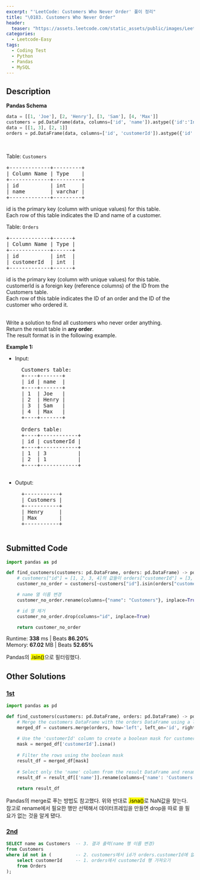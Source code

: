 ```yaml
---
excerpt: "'LeetCode: Customers Who Never Order' 풀이 정리"
title: "\0183. Customers Who Never Order"
header:
  teaser: "https://assets.leetcode.com/static_assets/public/images/LeetCode_Sharing.png"
categories:
  - Leetcode-Easy
tags:
  - Coding Test
  - Python
  - Pandas
  - MySQL
---
```


## <i class="fa-solid fa-file-lines"></i> Description

**Pandas Schema**
```python
data = [[1, 'Joe'], [2, 'Henry'], [3, 'Sam'], [4, 'Max']]
customers = pd.DataFrame(data, columns=['id', 'name']).astype({'id':'Int64', 'name':'object'})
data = [[1, 3], [2, 1]]
orders = pd.DataFrame(data, columns=['id', 'customerId']).astype({'id':'Int64', 'customerId':'Int64'})
```
<br>

Table: `Customers`
<pre>
+-------------+---------+
| Column Name | Type    |
+-------------+---------+
| id          | int     |
| name        | varchar |
+-------------+---------+
</pre>
id is the primary key (column with unique values) for this table.    
Each row of this table indicates the ID and name of a customer.   

Table: `Orders`
<pre>
+-------------+------+
| Column Name | Type |
+-------------+------+
| id          | int  |
| customerId  | int  |
+-------------+------+
</pre>
id is the primary key (column with unique values) for this table.   
customerId is a foreign key (reference columns) of the ID from the Customers table.   
Each row of this table indicates the ID of an order and the ID of the customer who ordered it.   
<br>

Write a solution to find all customers who never order anything.   
Return the result table in **any order**.   
The result format is in the following example.   

**Example 1:**

- Input: 
    <pre>
    Customers table:
    +----+-------+
    | id | name  |
    +----+-------+
    | 1  | Joe   |
    | 2  | Henry |
    | 3  | Sam   |
    | 4  | Max   |
    +----+-------+
    
    Orders table:
    +----+------------+
    | id | customerId |
    +----+------------+
    | 1  | 3          |
    | 2  | 1          |
    +----+------------+
    </pre>
- Output: 
    <pre>
    +-----------+
    | Customers |
    +-----------+
    | Henry     |
    | Max       |
    +-----------+
    </pre>

## <i class="fa-solid fa-cloud-arrow-up"></i> Submitted Code

```python
import pandas as pd

def find_customers(customers: pd.DataFrame, orders: pd.DataFrame) -> pd.DataFrame:
    # customers["id"] = [1, 2, 3, 4]의 값들이 orders["customerId"] = [3, 1] 에 없으면(~ 적용) True
    customer_no_order = customers[~customers["id"].isin(orders["customerId"])]

    # name 열 이름 변경
    customer_no_order.rename(columns={"name": "Customers"}, inplace=True)

    # id 열 제거
    customer_no_order.drop(columns="id", inplace=True)

    return customer_no_order
```
<i class="fa-solid fa-clock"></i> Runtime: **338** ms \| Beats **86.20%**    
<i class="fa-solid fa-memory"></i> Memory: **67.02** MB \| Beats **52.65%**

Pandas의 <mark>.isin()</mark>으로 필터링했다.

## <i class="fa-solid fa-flask"></i> Other Solutions

### <a href="https://leetcode.com/problems/customers-who-never-order/solutions/3848456/easy-pandas-2-methods-with-detailed-expl-4esq/" target="_blank">1st</a>

```python
import pandas as pd

def find_customers(customers: pd.DataFrame, orders: pd.DataFrame) -> pd.DataFrame:
    # Merge the customers DataFrame with the orders DataFrame using a left join on 'id' and 'customerId'
    merged_df = customers.merge(orders, how='left', left_on='id', right_on='customerId')
    
    # Use the 'customerId' column to create a boolean mask for customers who never placed any orders
    mask = merged_df['customerId'].isna()
    
    # Filter the rows using the boolean mask
    result_df = merged_df[mask]
    
    # Select only the 'name' column from the result DataFrame and rename it as 'Customers'
    result_df = result_df[['name']].rename(columns={'name': 'Customers'})
    
    return result_df
```
Pandas의 merge로 푸는 방법도 참고했다. 위와 반대로 <mark>.isna()</mark>로 NaN값을 찾는다. 참고로 rename에서 필요한 행만 선택해서 데이터프레임을 만들면 drop을 따로 쓸 필요가 없는 것을 알게 됐다.

### <a href="" target="_blank">2nd</a>

```sql
SELECT name as Customers  -- 3. 결과 출력(name 행 이름 변경)
from Customers
where id not in (         -- 2. customers에서 id가 orders.customerId에 없는 행 필터링
    select customerId     -- 1. orders에서 customerId 행 가져오기
    from Orders
);
```